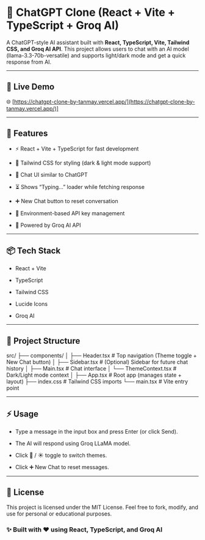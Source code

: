 # 🤖 ChatGPT Clone (React + Vite + TypeScript + Groq AI)

A ChatGPT-style AI assistant built with **React, TypeScript, Vite, Tailwind CSS, and Groq AI API**. This project allows users to chat with an AI model (llama-3.3-70b-versatile) and supports light/dark mode and get a quick response from AI.

---

## 🚀 Live Demo

🌐 [https://chatgpt-clone-by-tanmay.vercel.app/](https://chatgpt-clone-by-tanmay.vercel.app/)]

---

## 🚀 Features

+ ⚡ React + Vite + TypeScript for fast development

+ 🎨 Tailwind CSS for styling (dark & light mode support)

+ 💬 Chat UI similar to ChatGPT

+ ⏳ Shows “Typing...” loader while fetching response

+ ➕ New Chat button to reset conversation

+ 🔑 Environment-based API key management

+ 🤝 Powered by Groq AI API

---

## 📦 Tech Stack

+ React + Vite

+ TypeScript

+ Tailwind CSS

+ Lucide Icons

+ Groq AI

---

## 📂 Project Structure
src/
 ├── components/
 │    ├── Header.tsx       # Top navigation (Theme toggle + New Chat button)
 │    ├── Sidebar.tsx      # (Optional) Sidebar for future chat history
 │    ├── Main.tsx         # Chat interface
 │    └── ThemeContext.tsx # Dark/Light mode context
 │
 ├── App.tsx               # Root app (manages state + layout)
 ├── index.css             # Tailwind CSS imports
 └── main.tsx              # Vite entry point

---

## ⚡ Usage
+ Type a message in the input box and press Enter (or click Send).

+ The AI will respond using Groq LLaMA model.

+ Click 🌙 / ☀️ toggle to switch themes.

+ Click ➕ New Chat to reset messages.

---

## 📝 License
This project is licensed under the MIT License.
Feel free to fork, modify, and use for personal or educational purposes.

### ✨ Built with ❤️ using React, TypeScript, and Groq AI
